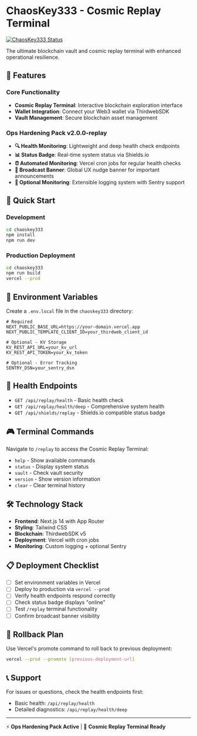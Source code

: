 # ChaosKey333 - Cosmic Replay Terminal

[![ChaosKey333 Status](https://img.shields.io/endpoint?url=https://your-deployed-url.vercel.app/api/shields/replay)](https://your-deployed-url.vercel.app)

The ultimate blockchain vault and cosmic replay terminal with enhanced operational resilience.

## 🌌 Features

### Core Functionality
- **Cosmic Replay Terminal**: Interactive blockchain exploration interface
- **Wallet Integration**: Connect your Web3 wallet via ThirdwebSDK
- **Vault Management**: Secure blockchain asset management

### Ops Hardening Pack v2.0.0-replay
- **🔍 Health Monitoring**: Lightweight and deep health check endpoints
- **📊 Status Badge**: Real-time system status via Shields.io
- **⏰ Automated Monitoring**: Vercel cron jobs for regular health checks
- **🎯 Broadcast Banner**: Global UX nudge banner for important announcements
- **📝 Optional Monitoring**: Extensible logging system with Sentry support

## 🚀 Quick Start

### Development
```bash
cd chaoskey333
npm install
npm run dev
```

### Production Deployment
```bash
cd chaoskey333
npm run build
vercel --prod
```

## 🔧 Environment Variables

Create a `.env.local` file in the `chaoskey333` directory:

```env
# Required
NEXT_PUBLIC_BASE_URL=https://your-domain.vercel.app
NEXT_PUBLIC_TEMPLATE_CLIENT_ID=your_thirdweb_client_id

# Optional - KV Storage
KV_REST_API_URL=your_kv_url
KV_REST_API_TOKEN=your_kv_token

# Optional - Error Tracking
SENTRY_DSN=your_sentry_dsn
```

## 📡 Health Endpoints

- `GET /api/replay/health` - Basic health check
- `GET /api/replay/health/deep` - Comprehensive system health
- `GET /api/shields/replay` - Shields.io compatible status badge

## 🎮 Terminal Commands

Navigate to `/replay` to access the Cosmic Replay Terminal:

- `help` - Show available commands
- `status` - Display system status
- `vault` - Check vault security
- `version` - Show version information
- `clear` - Clear terminal history

## 🛠 Technology Stack

- **Frontend**: Next.js 14 with App Router
- **Styling**: Tailwind CSS
- **Blockchain**: ThirdwebSDK v5
- **Deployment**: Vercel with cron jobs
- **Monitoring**: Custom logging + optional Sentry

## 📋 Deployment Checklist

- [ ] Set environment variables in Vercel
- [ ] Deploy to production via `vercel --prod`
- [ ] Verify health endpoints respond correctly
- [ ] Check status badge displays "online"
- [ ] Test `/replay` terminal functionality
- [ ] Confirm broadcast banner visibility

## 🔄 Rollback Plan

Use Vercel's promote command to roll back to previous deployment:
```bash
vercel --prod --promote [previous-deployment-url]
```

## 📞 Support

For issues or questions, check the health endpoints first:
- Basic health: `/api/replay/health`
- Detailed diagnostics: `/api/replay/health/deep`

---

⚡ **Ops Hardening Pack Active** | 🌌 **Cosmic Replay Terminal Ready**